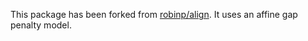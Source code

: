 This package has been forked from [robinp/align](https://github.com/robinp/align). It uses an affine gap penalty model.

